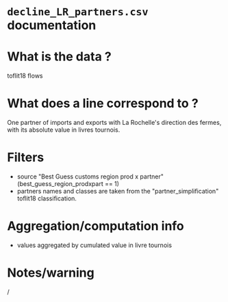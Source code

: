 
`decline_LR_partners.csv` documentation
===

# What is the data ? 

toflit18 flows

# What does a line correspond to ?

One partner of imports and exports with La Rochelle's direction des fermes, with its absolute value in livres tournois.

# Filters

- source "Best Guess customs region prod x partner" (best_guess_region_prodxpart == 1)
- partners names and classes are taken from the "partner_simplification" toflit18 classification.

# Aggregation/computation info

- values aggregated by cumulated value in livre tournois

# Notes/warning

/
  